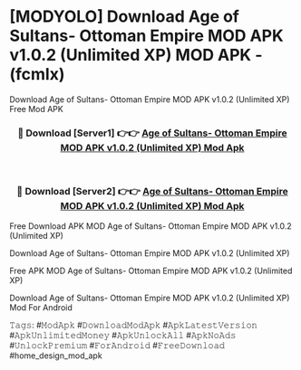 # [MODYOLO] Download Age of Sultans- Ottoman Empire MOD APK v1.0.2 (Unlimited XP) MOD APK - (fcmlx)
Download Age of Sultans- Ottoman Empire MOD APK v1.0.2 (Unlimited XP) Free Mod APK

<div align="center">
<h3>🔴 Download [Server1] 👉👉 <a href="https://apk-comot.site?title=Age_of_Sultans-_Ottoman_Empire_MOD_APK_v1.0.2_(Unlimited_XP)">Age of Sultans- Ottoman Empire MOD APK v1.0.2 (Unlimited XP) Mod Apk</a></h3><br>

<h3>🔴 Download [Server2] 👉👉 <a href="https://apk-comot.site?title=Age_of_Sultans-_Ottoman_Empire_MOD_APK_v1.0.2_(Unlimited_XP)">Age of Sultans- Ottoman Empire MOD APK v1.0.2 (Unlimited XP) Mod Apk</a></h3>
</div>


Free Download APK MOD Age of Sultans- Ottoman Empire MOD APK v1.0.2 (Unlimited XP)

Download Age of Sultans- Ottoman Empire MOD APK v1.0.2 (Unlimited XP) 

Free APK MOD Age of Sultans- Ottoman Empire MOD APK v1.0.2 (Unlimited XP) 

Download Age of Sultans- Ottoman Empire MOD APK v1.0.2 (Unlimited XP) Mod For Android

𝚃𝚊𝚐𝚜: #𝙼𝚘𝚍𝙰𝚙𝚔 #𝙳𝚘𝚠𝚗𝚕𝚘𝚊𝚍𝙼𝚘𝚍𝙰𝚙𝚔 #𝙰𝚙𝚔𝙻𝚊𝚝𝚎𝚜𝚝𝚅𝚎𝚛𝚜𝚒𝚘𝚗 #𝙰𝚙𝚔𝚄𝚗𝚕𝚒𝚖𝚒𝚝𝚎𝚍𝙼𝚘𝚗𝚎𝚢 #𝙰𝚙𝚔𝚄𝚗𝚕𝚘𝚌𝚔𝙰𝚕𝚕 #𝙰𝚙𝚔𝙽𝚘𝙰𝚍𝚜 #𝚄𝚗𝚕𝚘𝚌𝚔𝙿𝚛𝚎𝚖𝚒𝚞𝚖 #𝙵𝚘𝚛𝙰𝚗𝚍𝚛𝚘𝚒𝚍 #𝙵𝚛𝚎𝚎𝙳𝚘𝚠𝚗𝚕𝚘𝚊𝚍 #home_design_mod_apk